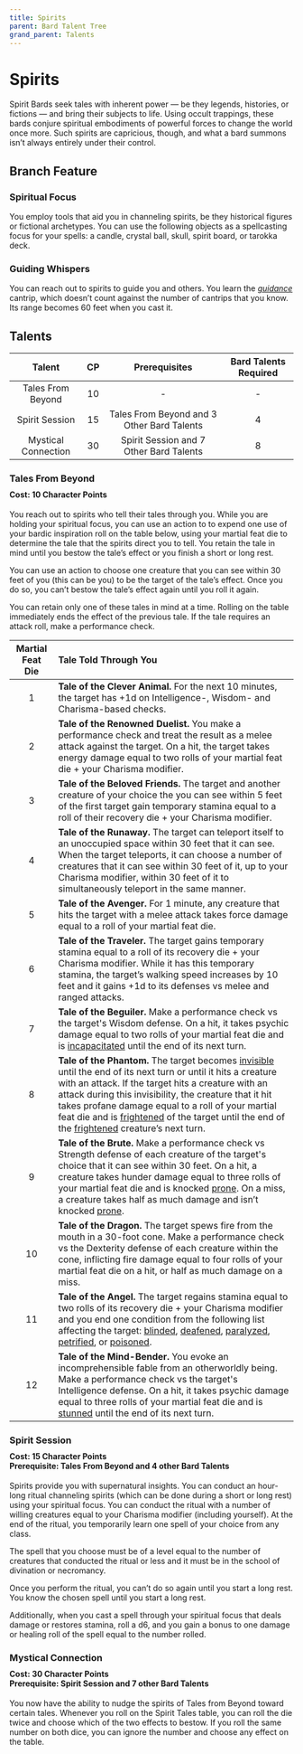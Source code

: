 ```yaml
---
title: Spirits
parent: Bard Talent Tree
grand_parent: Talents
---
```


# Spirits
Spirit Bards seek tales with inherent power — be they legends, histories, or fictions — and bring their subjects to life. Using occult trappings, these bards conjure spiritual embodiments of powerful forces to change the world once more. Such spirits are capricious, though, and what a bard summons isn’t always entirely under their control.

## Branch Feature

### Spiritual Focus
You employ tools that aid you in channeling spirits, be they historical figures or fictional archetypes. You can use the following objects as a spellcasting focus for your spells: a candle, crystal ball, skull, spirit board, or tarokka deck.

### Guiding Whispers
You can reach out to spirits to guide you and others. You learn the *[guidance](https://stormchaserroleplaying.com/stormchaserRPG/Spells/Cantrips/Divination/#guidance)* cantrip, which doesn’t count against the number of cantrips that you know. Its range becomes 60 feet when you cast it.

## Talents

| Talent | CP | Prerequisites | Bard Talents Required |
|:------:|:--:|:-------------:|:---------------------:|
| Tales From Beyond   | 10  | - | - |
| Spirit Session      | 15 | Tales From Beyond and 3 Other Bard Talents | 4 |
| Mystical Connection | 30 | Spirit Session and 7 Other Bard Talents | 8 |

### Tales From Beyond

<div style="margin-top:-10px;"></div>

#### **Cost:** 10 Character Points
You reach out to spirits who tell their tales through you. While you are holding your spiritual focus, you can use an action to to expend one use of your bardic inspiration roll on the table below, using your martial feat die to determine the tale that the spirits direct you to tell. You retain the tale in mind until you bestow the tale’s effect or you finish a short or long rest.

You can use an action to choose one creature that you can see within 30 feet of you (this can be you) to be the target of the tale’s effect. Once you do so, you can’t bestow the tale’s effect again until you roll it again.

You can retain only one of these tales in mind at a time. Rolling on the table immediately ends the effect of the previous tale. If the tale requires an attack roll, make a performance check.

| Martial Feat Die | Tale Told Through You |
|:----------------:|:----------------------|
| 1 | **Tale of the Clever Animal.** For the next 10 minutes, the target has +1d on Intelligence-, Wisdom- and Charisma-based checks. |
| 2 | **Tale of the Renowned Duelist.** You make a performance check and treat the result as a melee attack against the target. On a hit, the target takes energy damage equal to two rolls of your martial feat die + your Charisma modifier. |
| 3 | **Tale of the Beloved Friends.** The target and another creature of your choice the you can see within 5 feet of the first target gain temporary stamina equal to a roll of their recovery die + your Charisma modifier. |
| 4 | **Tale of the Runaway.** The target can teleport itself to an unoccupied space within 30 feet that it can see. When the target teleports, it can choose a number of creatures that it can see within 30 feet of it, up to your Charisma modifier, within 30 feet of it to simultaneously teleport in the same manner. |
| 5 | **Tale of the Avenger.** For 1 minute, any creature that hits the target with a melee attack takes force damage equal to a roll of your martial feat die. |
| 6 | **Tale of the Traveler.** The target gains temporary stamina equal to a roll of its recovery die + your Charisma modifier. While it has this temporary stamina, the target’s walking speed increases by 10 feet and it gains +1d to its defenses vs melee and ranged attacks. |
| 7 | **Tale of the Beguiler.** Make a performance check vs the target's Wisdom defense. On a hit, it takes psychic damage equal to two rolls of your martial feat die and is [incapacitated](https://stormchaserroleplaying.com/stormchaserRPG/Conditions/Incapacitated/) until the end of its next turn. |
| 8 | **Tale of the Phantom.** The target becomes [invisible](https://stormchaserroleplaying.com/stormchaserRPG/Conditions/Invisible/) until the end of its next turn or until it hits a creature with an attack. If the target hits a creature with an attack during this invisibility, the creature that it hit takes profane damage equal to a roll of your martial feat die and is [frightened](https://stormchaserroleplaying.com/stormchaserRPG/Conditions/Frightened/) of the target until the end of the [frightened](https://stormchaserroleplaying.com/stormchaserRPG/Conditions/Frightened/) creature’s next turn. |
| 9 | **Tale of the Brute.** Make a performance check vs Strength defense of each creature of the target's choice that it can see within 30 feet. On a hit, a creature takes hunder damage equal to three rolls of your martial feat die and is knocked [prone](https://stormchaserroleplaying.com/stormchaserRPG/Conditions/Prone/). On a miss, a creature takes half as much damage and isn’t knocked [prone](https://stormchaserroleplaying.com/stormchaserRPG/Conditions/Prone/). |
| 10 | **Tale of the Dragon.** The target spews fire from the mouth in a 30-foot cone. Make a performance check vs the Dexterity defense of each creature within the cone, inflicting fire damage equal to four rolls of your martial feat die on a hit, or half as much damage on a miss. |
| 11 | **Tale of the Angel.** The target regains stamina equal to two rolls of its recovery die + your Charisma modifier and you end one condition from the following list affecting the target: [blinded](https://stormchaserroleplaying.com/stormchaserRPG/Conditions/Blinded/), [deafened](https://stormchaserroleplaying.com/stormchaserRPG/Conditions/Deafened/), [paralyzed](https://stormchaserroleplaying.com/stormchaserRPG/Conditions/Paralysed/), [petrified](https://stormchaserroleplaying.com/stormchaserRPG/Conditions/Petrified/), or [poisoned](https://stormchaserroleplaying.com/stormchaserRPG/Conditions/Poisoned/). |
| 12 | **Tale of the Mind-Bender.** You evoke an incomprehensible fable from an otherworldly being. Make a performance check vs the target's Intelligence defense. On a hit, it takes psychic damage equal to three rolls of your martial feat die and is [stunned](https://stormchaserroleplaying.com/stormchaserRPG/Conditions/Stunned/) until the end of its next turn. |

### Spirit Session

<div style="margin-top:-10px;"></div>

#### **Cost:** 15 Character Points<br>**Prerequisite:** Tales From Beyond and 4 other Bard Talents
Spirits provide you with supernatural insights. You can conduct an hour-long ritual channeling spirits (which can be done during a short or long rest) using your spiritual focus. You can conduct the ritual with a number of willing creatures equal to your Charisma modifier (including yourself). At the end of the ritual, you temporarily learn one spell of your choice from any class.

The spell that you choose must be of a level equal to the number of creatures that conducted the ritual or less and it must be in the school of divination or necromancy.

Once you perform the ritual, you can’t do so again until you start a long rest. You know the chosen spell until you start a long rest.

Additionally, when you cast a spell through your spiritual focus that deals damage or restores stamina, roll a d6, and you gain a bonus to one damage or healing roll of the spell equal to the number rolled.

### Mystical Connection

<div style="margin-top:-10px;"></div>

#### **Cost:** 30 Character Points<br>**Prerequisite:** Spirit Session and 7 other Bard Talents
You now have the ability to nudge the spirits of Tales from Beyond toward certain tales. Whenever you roll on the Spirit Tales table, you can roll the die twice and choose which of the two effects to bestow. If you roll the same number on both dice, you can ignore the number and choose any effect on the table.
